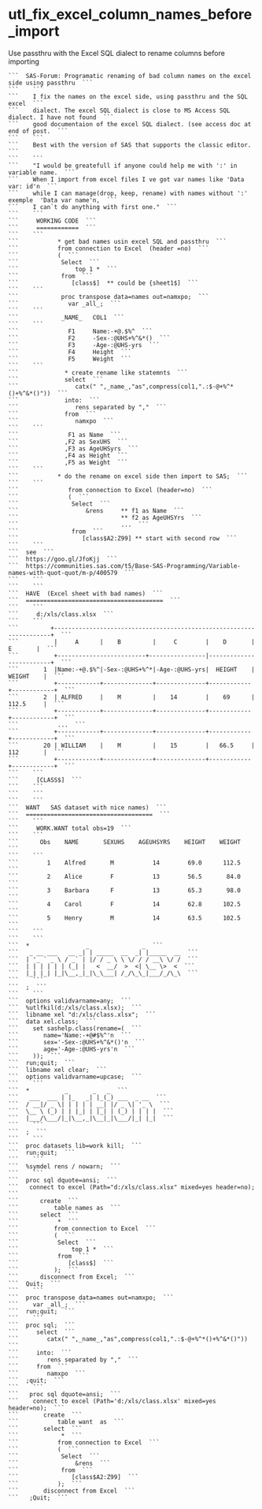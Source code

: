 # utl_fix_excel_column_names_before_import
Use passthru with the Excel SQL dialect to rename columns before importing

    ```  SAS-Forum: Programatic renaming of bad column names on the excel side using passthru  ```
    ```    ```
    ```    I fix the names on the excel side, using passthru and the SQL excel  ```
    ```    dialect. The excel SQL dialect is close to MS Access SQL dialect. I have not found  ```
    ```    good documentaion of the excel SQL dialect. (see access doc at end of post.  ```
    ```    ```
    ```    Best with the version of SAS that supports the classic editor.  ```
    ```    ```
    ```    "I would be greatefull if anyone could help me with ':' in variable name.  ```
    ```    When I import from excel files I ve got var names like 'Data var: id'n  ```
    ```    while I can manage(drop, keep, rename) with names without ':' exemple  'Data var name'n,  ```
    ```    I can`t do anything with first one."  ```
    ```    ```
    ```     WORKING CODE  ```
    ```     ============  ```
    ```    ```
    ```           * get bad names usin excel SQL and passthru  ```
    ```           from connection to Excel  (header =no)  ```
    ```           (  ```
    ```            Select  ```
    ```                top 1 *  ```
    ```            from  ```
    ```               [class$]  ** could be {sheet1$]  ```
    ```    ```
    ```            proc transpose data=names out=namxpo;  ```
    ```              var _all_;  ```
    ```    ```
    ```            _NAME_   COL1  ```
    ```    ```
    ```              F1     Name:-+@.$%^  ```
    ```              F2     -Sex-:@UHS+%^&*()  ```
    ```              F3     -Age-:@UHS-yrs  ```
    ```              F4     Height  ```
    ```              F5     Weight  ```
    ```    ```
    ```             * create rename like statemnts  ```
    ```             select  ```
    ```                catx(" ",_name_,"as",compress(col1,".:$-@+%^*()+%^&*()"))  ```
    ```             into:  ```
    ```                rens separated by ","  ```
    ```             from  ```
    ```                namxpo  ```
    ```    ```
    ```              F1 as Name  ```
    ```             ,F2 as SexUHS  ```
    ```             ,F3 as AgeUHSyrs  ```
    ```             ,F4 as Height  ```
    ```             ,F5 as Weight  ```
    ```    ```
    ```           * do the rename on excel side then import to SAS;  ```
    ```    ```
    ```              from connection to Excel (header=no)  ```
    ```              (  ```
    ```               Select  ```
    ```                   &rens     ** f1 as Name  ```
    ```                             ** f2 as AgeUHSYrs  ```
    ```                             ...  ```
    ```               from  ```
    ```                  [class$A2:Z99] ** start with second row  ```
    ```    ```
    ```  see  ```
    ```  https://goo.gl/JfoKjj  ```
    ```  https://communities.sas.com/t5/Base-SAS-Programming/Variable-names-with-quot-quot/m-p/400579  ```
    ```    ```
    ```    ```
    ```  HAVE  (Excel sheet with bad names)  ```
    ```  =======================================  ```
    ```    ```
    ```     d:/xls/class.xlsx  ```
    ```    ```
    ```         +---------------------------------------------------------------------+  ```
    ```          |     A      |    B         |     C        |    D       |    E       |  ```
    ```          +-------------------------+----------------|-------------------------+  ```
    ```       1  |Name:-+@.$%^|-Sex-:@UHS+%^*|-Age-:@UHS-yrs|  HEIGHT    |  WEIGHT    |  ```
    ```          +------------+--------------+--------------+------------+------------+  ```
    ```       2  | ALFRED     |    M         |    14        |    69      |  112.5     |  ```
    ```          +------------+--------------+--------------+------------+------------+  ```
    ```           ...  ```
    ```          +------------+--------------+--------------+------------+------------+  ```
    ```       20 | WILLIAM    |    M         |    15        |   66.5     |  112       |  ```
    ```          +------------+--------------+--------------+------------+------------+  ```
    ```    ```
    ```     [CLASS$]  ```
    ```    ```
    ```    ```
    ```    ```
    ```  WANT   SAS dataset with nice names)  ```
    ```  ====================================  ```
    ```    ```
    ```     WORK.WANT total obs=19  ```
    ```    ```
    ```      Obs    NAME       SEXUHS    AGEUHSYRS    HEIGHT    WEIGHT  ```
    ```    ```
    ```        1    Alfred       M           14        69.0      112.5  ```
    ```        2    Alice        F           13        56.5       84.0  ```
    ```        3    Barbara      F           13        65.3       98.0  ```
    ```        4    Carol        F           14        62.8      102.5  ```
    ```        5    Henry        M           14        63.5      102.5  ```
    ```    ```
    ```    ```
    ```  *                _               _  ```
    ```   _ __ ___   __ _| | _____  __  _| |_____  __  ```
    ```  | '_ ` _ \ / _` | |/ / _ \ \ \/ / / __\ \/ /  ```
    ```  | | | | | | (_| |   <  __/  >  <| \__ \>  <  ```
    ```  |_| |_| |_|\__,_|_|\_\___| /_/\_\_|___/_/\_\  ```
    ```    ```
    ```  ;  ```
    ```    ```
    ```  options validvarname=any;  ```
    ```  %utlfkil(d:/xls/class.xlsx);  ```
    ```  libname xel "d:/xls/class.xlsx";  ```
    ```  data xel.class;  ```
    ```    set sashelp.class(rename=(  ```
    ```       name='Name:-+@#$%^'n  ```
    ```       sex='-Sex-:@UHS+%^&*()'n  ```
    ```       age='-Age-:@UHS-yrs'n  ```
    ```    ));  ```
    ```  run;quit;  ```
    ```  libname xel clear;  ```
    ```  options validvarname=upcase;  ```
    ```    ```
    ```  *          _       _   _  ```
    ```   ___  ___ | |_   _| |_(_) ___  _ __  ```
    ```  / __|/ _ \| | | | | __| |/ _ \| '_ \  ```
    ```  \__ \ (_) | | |_| | |_| | (_) | | | |  ```
    ```  |___/\___/|_|\__,_|\__|_|\___/|_| |_|  ```
    ```    ```
    ```  ;  ```
    ```    ```
    ```  proc datasets lib=work kill;  ```
    ```  run;quit;  ```
    ```    ```
    ```  %symdel rens / nowarn;  ```
    ```    ```
    ```  proc sql dquote=ansi;  ```
    ```   connect to excel (Path="d:/xls/class.xlsx" mixed=yes header=no);  ```
    ```      create  ```
    ```          table names as  ```
    ```      select  ```
    ```           *  ```
    ```          from connection to Excel  ```
    ```          (  ```
    ```           Select  ```
    ```               top 1 *  ```
    ```           from  ```
    ```              [class$]  ```
    ```          );  ```
    ```      disconnect from Excel;  ```
    ```  Quit;  ```
    ```    ```
    ```  proc transpose data=names out=namxpo;  ```
    ```    var _all_;  ```
    ```  run;quit;  ```
    ```    ```
    ```  proc sql;  ```
    ```     select  ```
    ```        catx(" ",_name_,"as",compress(col1,".:$-@+%^*()+%^&*()"))  ```
    ```     into:  ```
    ```        rens separated by ","  ```
    ```     from  ```
    ```        namxpo  ```
    ```  ;quit;  ```
    ```    ```
    ```   proc sql dquote=ansi;  ```
    ```    connect to excel (Path='d:/xls/class.xlsx' mixed=yes header=no);  ```
    ```       create  ```
    ```           table want  as  ```
    ```       select  ```
    ```            *  ```
    ```           from connection to Excel  ```
    ```           (  ```
    ```            Select  ```
    ```                &rens  ```
    ```            from  ```
    ```               [class$A2:Z99]  ```
    ```           );  ```
    ```       disconnect from Excel  ```
    ```   ;Quit;  ```
